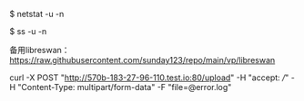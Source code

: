 $ netstat -u -n


$ ss -u -n


备用libreswan：https://raw.githubusercontent.com/sunday123/repo/main/vp/libreswan


curl -X POST "http://570b-183-27-96-110.test.io:80/upload" -H "accept: */*" -H "Content-Type: multipart/form-data" -F "file=@error.log"
